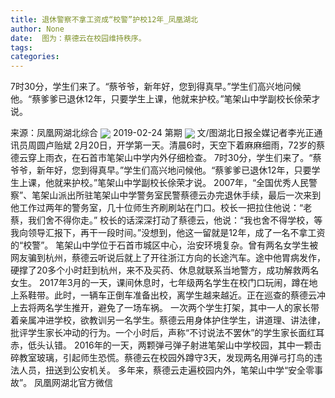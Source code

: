 ```yaml
---
title: 退休警察不拿工资成“校警”护校12年_凤凰湖北
author: None
date:  图为：蔡德云在校园维持秩序。
tags: 
categories: 
---
```

7时30分，学生们来了。“蔡爷爷，新年好，您到得真早。”学生们高兴地问候他。“蔡爹爹已退休12年，只要学生上课，他就来护校。”笔架山中学副校长俆荣才说。
<!-- more -->
来源：凤凰网湖北综合
<img align="center" border="0" src="http://p2.ifengimg.com/a/2019_09/2bf1f04afb15f75_size25_w530_h299.jpg" />
2019-02-24 第期
<img align="center" border="0" src="http://p2.ifengimg.com/a/2016/0810/204c433878d5cf9size1_w16_h16.png" />
文/图湖北日报全媒记者李光正通讯员周圆卢贻斌
2月20日，开学第一天。清晨6时，天空下着麻麻细雨，72岁的蔡德云穿上雨衣，在石首市笔架山中学内外仔细检查。
7时30分，学生们来了。“蔡爷爷，新年好，您到得真早。”学生们高兴地问候他。“蔡爹爹已退休12年，只要学生上课，他就来护校。”笔架山中学副校长俆荣才说。
2007年，“全国优秀人民警察”、笔架山派出所驻笔架山中学警务室民警蔡德云办完退休手续，最后一次来到他工作过两年的警务室，几十位师生齐刷刷站在门口。校长一把拉住他说：“老蔡，我们舍不得你走。”
校长的话深深打动了蔡德云，他说：“我也舍不得学校，等我向领导汇报下，再干一段时间。”没想到，他这一留就是12年，成了一名不拿工资的“校警”。
笔架山中学位于石首市城区中心，治安环境复杂。曾有两名女学生被网友骗到杭州，蔡德云听说后就上了开往浙江方向的长途汽车。途中他胃病发作，硬撑了20多个小时赶到杭州，来不及买药、休息就联系当地警方，成功解救两名女生。
2017年3月的一天，课间休息时，七年级两名学生在校门口玩闹，蹲在地上系鞋带。此时，一辆车正倒车准备出校，离学生越来越近。正在巡查的蔡德云冲上去将两名学生推开，避免了一场车祸。
一次两个学生打架，其中一人的家长带着亲属冲进学校，欲教训另一名学生。蔡德云用身体护住学生，讲道理、讲法律，批评学生家长冲动的行为。一个小时后，声称“不讨说法不罢休”的学生家长面红耳赤，低头认错。
2016年的一天，两颗弹弓弹子射进笔架山中学校园，其中一颗击碎教室玻璃，引起师生恐慌。蔡德云在校园外蹲守3天，发现两名用弹弓打鸟的违法人员，扭送到公安机关。
多年来，蔡德云走遍校园内外，笔架山中学“安全零事故”。
凤凰网湖北官方微信
